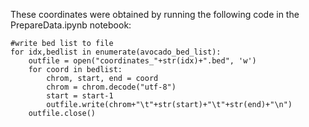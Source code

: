 These coordinates were obtained by running the following code
in the PrepareData.ipynb notebook:

    #write bed list to file
    for idx,bedlist in enumerate(avocado_bed_list):
        outfile = open("coordinates_"+str(idx)+".bed", 'w')
        for coord in bedlist:
            chrom, start, end = coord
            chrom = chrom.decode("utf-8")
            start = start-1
            outfile.write(chrom+"\t"+str(start)+"\t"+str(end)+"\n")
        outfile.close()
